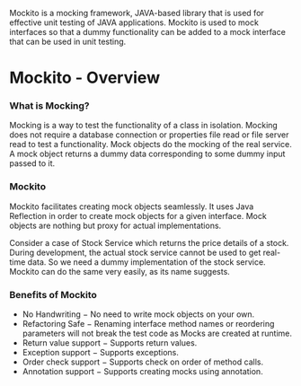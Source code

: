 Mockito is a mocking framework, JAVA-based library that is used for effective unit testing of JAVA applications. Mockito is used to mock interfaces so that a dummy functionality can be added to a mock interface that can be used in unit testing.

# Mockito - Overview

### What is Mocking?

Mocking is a way to test the functionality of a class in isolation. Mocking does not require a database connection or properties file read or file server read to test a functionality. Mock objects do the mocking of the real service. A mock object returns a dummy data corresponding to some dummy input passed to it.

### Mockito

Mockito facilitates creating mock objects seamlessly. It uses Java Reflection in order to create mock objects for a given interface. Mock objects are nothing but proxy for actual implementations.

Consider a case of Stock Service which returns the price details of a stock. During development, the actual stock service cannot be used to get real-time data. So we need a dummy implementation of the stock service. Mockito can do the same very easily, as its name suggests.

### Benefits of Mockito

* No Handwriting − No need to write mock objects on your own.
* Refactoring Safe − Renaming interface method names or reordering parameters will not break the test code as Mocks are created at runtime.
* Return value support − Supports return values.
* Exception support − Supports exceptions.
* Order check support − Supports check on order of method calls.
* Annotation support − Supports creating mocks using annotation.

